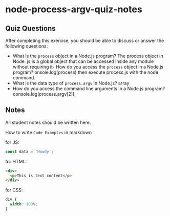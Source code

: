 # node-process-argv-quiz-notes

## Quiz Questions

After completing this exercise, you should be able to discuss or answer the following questions:

- What is the `process` object in a Node.js program?
  The process object in Node. js is a global object that can be accessed inside any module without requiring it- How do you access the `process` object in a Node.js program?
  onsole.log(process) then execute process.js with the node command.
- What is the data type of `process.argv` in Node.js?
  array
- How do you access the command line arguments in a Node.js program?
  console.log(process.argv[2]);

## Notes

All student notes should be written here.

How to write `Code Examples` in markdown

for JS:

```javascript
const data = 'Howdy';
```

for HTML:

```html
<div>
  <p>This is text content</p>
</div>
```

for CSS:

```css
div {
  width: 100%;
}
```
